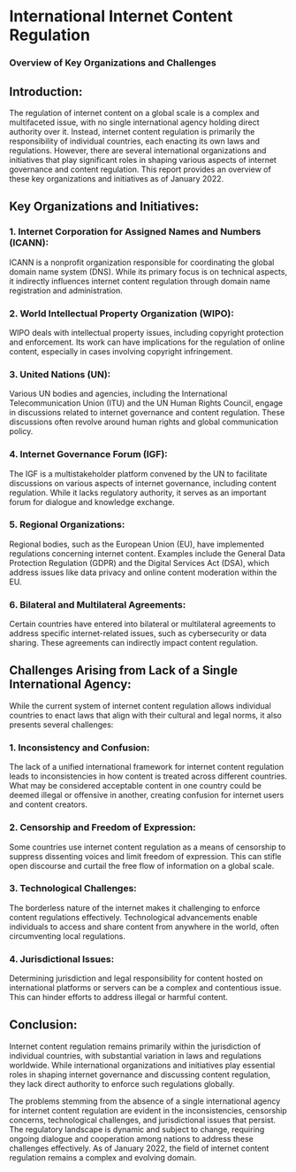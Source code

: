 # International Internet Content Regulation 
### Overview of Key Organizations and Challenges

## Introduction:
The regulation of internet content on a global scale is a complex and multifaceted issue, with no single international agency holding direct authority over it. Instead, internet content regulation is primarily the responsibility of individual countries, each enacting its own laws and regulations. However, there are several international organizations and initiatives that play significant roles in shaping various aspects of internet governance and content regulation. This report provides an overview of these key organizations and initiatives as of January 2022.

## Key Organizations and Initiatives:

### 1. Internet Corporation for Assigned Names and Numbers (ICANN):
ICANN is a nonprofit organization responsible for coordinating the global domain name system (DNS). While its primary focus is on technical aspects, it indirectly influences internet content regulation through domain name registration and administration.

### 2. World Intellectual Property Organization (WIPO):
WIPO deals with intellectual property issues, including copyright protection and enforcement. Its work can have implications for the regulation of online content, especially in cases involving copyright infringement.

### 3. United Nations (UN):
Various UN bodies and agencies, including the International Telecommunication Union (ITU) and the UN Human Rights Council, engage in discussions related to internet governance and content regulation. These discussions often revolve around human rights and global communication policy.

### 4. Internet Governance Forum (IGF):
The IGF is a multistakeholder platform convened by the UN to facilitate discussions on various aspects of internet governance, including content regulation. While it lacks regulatory authority, it serves as an important forum for dialogue and knowledge exchange.

### 5. Regional Organizations:
Regional bodies, such as the European Union (EU), have implemented regulations concerning internet content. Examples include the General Data Protection Regulation (GDPR) and the Digital Services Act (DSA), which address issues like data privacy and online content moderation within the EU.

### 6. Bilateral and Multilateral Agreements:
Certain countries have entered into bilateral or multilateral agreements to address specific internet-related issues, such as cybersecurity or data sharing. These agreements can indirectly impact content regulation.

## Challenges Arising from Lack of a Single International Agency:

While the current system of internet content regulation allows individual countries to enact laws that align with their cultural and legal norms, it also presents several challenges:

### 1. Inconsistency and Confusion:
The lack of a unified international framework for internet content regulation leads to inconsistencies in how content is treated across different countries. What may be considered acceptable content in one country could be deemed illegal or offensive in another, creating confusion for internet users and content creators.

### 2. Censorship and Freedom of Expression:
Some countries use internet content regulation as a means of censorship to suppress dissenting voices and limit freedom of expression. This can stifle open discourse and curtail the free flow of information on a global scale.

### 3. Technological Challenges:
The borderless nature of the internet makes it challenging to enforce content regulations effectively. Technological advancements enable individuals to access and share content from anywhere in the world, often circumventing local regulations.

### 4. Jurisdictional Issues:
Determining jurisdiction and legal responsibility for content hosted on international platforms or servers can be a complex and contentious issue. This can hinder efforts to address illegal or harmful content.

## Conclusion:
Internet content regulation remains primarily within the jurisdiction of individual countries, with substantial variation in laws and regulations worldwide. While international organizations and initiatives play essential roles in shaping internet governance and discussing content regulation, they lack direct authority to enforce such regulations globally.

The problems stemming from the absence of a single international agency for internet content regulation are evident in the inconsistencies, censorship concerns, technological challenges, and jurisdictional issues that persist. The regulatory landscape is dynamic and subject to change, requiring ongoing dialogue and cooperation among nations to address these challenges effectively. As of January 2022, the field of internet content regulation remains a complex and evolving domain.
